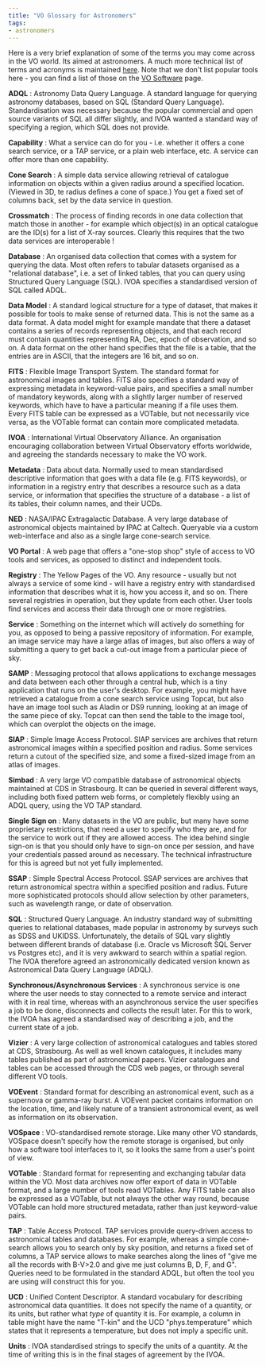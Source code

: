```yaml
---
title: "VO Glossary for Astronomers"
tags:
- astronomers
--- 
```


Here is a very brief explanation of some of the terms you may come across in the VO world. Its aimed at astronomers. A much more technical list of terms and acronyms is maintained [here](http://wiki.ivoa.net/twiki/bin/view/IVOA/VOGlossary). Note that we don't list popular tools here - you can find a list of those on the [VO Software](applications.html) page.

**ADQL**
: Astronomy Data Query Language. A standard language for querying astronomy databases, based on SQL (Standard Query Language). Standardisation was necessary because the popular commercial and open source variants of SQL all differ slightly, and IVOA wanted a standard way of specifying a region, which SQL does not provide.

**Capability**
: What a service can do for you - i.e. whether it offers a cone search service, or a TAP service, or a plain web interface, etc. A service can offer more than one capability.

**Cone Search**
: A simple data service allowing retrieval of catalogue information on objects within a given radius around a specified location. (Viewed in 3D, te radius defines a cone of space.) You get a fixed set of columns back, set by the data service in question.

**Crossmatch**
: The process of finding records in one data collection that match those in another - for example which object(s) in an optical catalogue are the ID(s) for a list of X-ray sources. Clearly this requires that the two data services are interoperable !

**Database**
: An organised data collection that comes with a system for querying the data. Most often refers to tabular datasets organised as a "relational database", i.e. a set of linked tables, that you can query using Structured Query Language (SQL). IVOA specifies a standardised version of SQL called ADQL.

**Data Model**
: A standard logical structure for a type of dataset, that makes it possible for tools to make sense of returned data. This is not the same as a data format. A data model might for example mandate that there a dataset contains a series of records representing objects, and that each record must contain quantities representing RA, Dec, epoch of observation, and so on. A data format on the other hand specifies that the file is a table, that the entries are in ASCII, that the integers are 16 bit, and so on.

**FITS**
: Flexible Image Transport System. The standard format for astronomical images and tables. FITS also specifies a standard way of expressing metadata in keyword-value pairs, and specifies a small number of mandatory keywords, along with a slightly larger number of reserved keywords, which have to have a particular meaning if a file uses them. Every FITS table can be expressed as a VOTable, but not necessarily vice versa, as the VOTable format can contain more complicated metadata.

**IVOA**
: International Virtual Observatory Alliance. An organisation encouraging collaboration between Virtual Observatory efforts worldwide, and agreeing the standards necessary to make the VO work.

**Metadata**
: Data about data. Normally used to mean standardised descriptive information that goes with a data file (e.g. FITS keywords), or information in a registry entry that describes a resource such as a data service, or information that specifies the structure of a database - a list of its tables, their column names, and their UCDs.

**NED**
: NASA/IPAC Extragalactic Database. A very large database of astronomical objects maintained by IPAC at Caltech. Queryable via a custom web-interface and also as a single large cone-search service.

**VO Portal**
: A web page that offers a "one-stop shop" style of access to VO tools and services, as opposed to distinct and independent tools.

**Registry**
: The Yellow Pages of the VO. Any resource - usually but not always a service of some kind - will have a registry entry with standardised information that describes what it is, how you access it, and so on. There several registries in operation, but they update from each other. User tools find services and access their data through one or more registries.

**Service**
: Something on the internet which will actively do something for you, as opposed to being a passive repository of information. For example, an image service may have a large atlas of images, but also offers a way of submitting a query to get back a cut-out image from a particular piece of sky.

**SAMP**
: Messaging protocol that allows applications to exchange messages and data between each other through a central hub, which is a tiny application that runs on the user's desktop. For example, you might have retrieved a catalogue from a cone search service using Topcat, but also have an image tool such as Aladin or DS9 running, looking at an image of the same piece of sky. Topcat can then send the table to the image tool, which can overplot the objects on the image.

**SIAP**
: Simple Image Access Protocol. SIAP services are archives that return astronomical images within a specified position and radius. Some services return a cutout of the specified size, and some a fixed-sized image from an atlas of images.

**Simbad**
: A very large VO compatible database of astronomical objects maintained at CDS in Strasbourg. It can be queried in several different ways, including both fixed pattern web forms, or completely flexibly using an ADQL query, using the VO TAP standard.

**Single Sign on**
: Many datasets in the VO are public, but many have some proprietary restrictions, that need a user to specify who they are, and for the service to work out if they are allowed access. The idea behind single sign-on is that you should only have to sign-on once per session, and have your credentials passed around as necessary. The technical infrastructure for this is agreed but not yet fully implemented.

**SSAP**
: Simple Spectral Access Protocol. SSAP services are archives that return astronomical spectra within a specified position and radius. Future more sophisticated protocols should allow selection by other parameters, such as wavelength range, or date of observation.

**SQL**
: Structured Query Language. An industry standard way of submitting queries to relational databases, made popular in astronomy by surveys such as SDSS and UKIDSS. Unfortunately, the details of SQL vary slightly between different brands of database (i.e. Oracle vs Microsoft SQL Server vs Postgres etc), and it is very awkward to search within a spatial region. The IVOA therefore agreed an astronomically dedicated version known as Astronomical Data Query Language (ADQL).

**Synchronous/Asynchronous Services**
: A synchronous service is one where the user needs to stay connected to a remote service and interact with it in real time, whereas with an asynchronous service the user specifies a job to be done, disconnects and collects the result later. For this to work, the IVOA has agreed a standardised way of describing a job, and the current state of a job.

**Vizier**
: A very large collection of astronomical catalogues and tables stored at CDS, Strasbourg. As well as well known catalogues, it includes many tables published as part of astronomical papers. Vizier catalogues and tables can be accessed through the CDS web pages, or through several different VO tools.

**VOEvent**
: Standard format for describing an astronomical event, such as a supernova or gamma-ray burst. A VOEvent packet contains information on the location, time, and likely nature of a transient astronomical event, as well as information on its observation.

**VOSpace**
: VO-standardised remote storage. Like many other VO standards, VOSpace doesn't specify how the remote storage is organised, but only how a software tool interfaces to it, so it looks the same from a user's point of view.

**VOTable**
: Standard format for representing and exchanging tabular data within the VO. Most data archives now offer export of data in VOTable format, and a large number of tools read VOTables. Any FITS table can also be expressed as a VOTable, but not always the other way round, because VOTable can hold more structured metadata, rather than just keyword-value pairs.

**TAP**
: Table Access Protocol. TAP services provide query-driven access to astronomical tables and databases. For example, whereas a simple cone-search allows you to search only by sky position, and returns a fixed set of columns, a TAP service allows to make searches along the lines of "give me all the records with B-V>2.0 and give me just columns B, D, F, and G". Queries need to be formulated in the standard ADQL, but often the tool you are using will construct this for you.

**UCD**
: Unified Content Descriptor. A standard vocabulary for describing astronomical data quantities. It does not specify the name of a quantity, or its units, but rather what <i>type</i> of quantity it is. For example, a column in table might have the name "T-kin" and the UCD "phys.temperature" which states that it represents a temperature, but does not imply a specific unit.

**Units**
: IVOA standardised strings to specify the units of a quantity. At the time of writing this is in the final stages of agreement by the IVOA.
